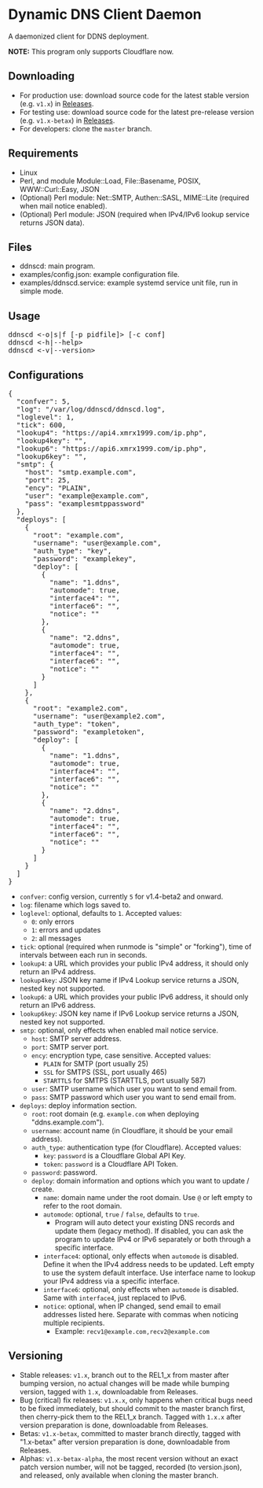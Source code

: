 # Dynamic DNS Client Daemon
A daemonized client for DDNS deployment.

**NOTE:** This program only supports Cloudflare now.

## Downloading
* For production use: download source code for the latest stable version (e.g. `v1.x`) in [Releases](https://github.com/bilintsui/ddnscd/releases/latest).
* For testing use: download source code for the latest pre-release version (e.g. `v1.x-betax`) in [Releases](https://github.com/bilintsui/ddnscd/releases).
* For developers: clone the `master` branch.

## Requirements
* Linux
* Perl, and module Module::Load, File::Basename, POSIX, WWW::Curl::Easy, JSON
* (Optional) Perl module: Net::SMTP, Authen::SASL, MIME::Lite (required when mail notice enabled).
* (Optional) Perl module: JSON (required when IPv4/IPv6 lookup service returns JSON data).

## Files
* ddnscd: main program.
* examples/config.json: example configuration file.
* examples/ddnscd.service: example systemd service unit file, run in simple mode.

## Usage
<pre>
ddnscd <-o|s|f [-p pidfile]> [-c conf]
ddnscd <-h|--help>
ddnscd <-v|--version>
</pre>

## Configurations
<pre>
{
  "confver": 5,
  "log": "/var/log/ddnscd/ddnscd.log",
  "loglevel": 1,
  "tick": 600,
  "lookup4": "https://api4.xmrx1999.com/ip.php",
  "lookup4key": "",
  "lookup6": "https://api6.xmrx1999.com/ip.php",
  "lookup6key": "",
  "smtp": {
    "host": "smtp.example.com",
    "port": 25,
    "ency": "PLAIN",
    "user": "example@example.com",
    "pass": "examplesmtppassword"
  },
  "deploys": [
    {
      "root": "example.com",
      "username": "user@example.com",
      "auth_type": "key",
      "password": "examplekey",
      "deploy": [
        {
          "name": "1.ddns",
          "automode": true,
          "interface4": "",
          "interface6": "",
          "notice": ""
        },
        {
          "name": "2.ddns",
          "automode": true,
          "interface4": "",
          "interface6": "",
          "notice": ""
        }
      ]
    },
    {
      "root": "example2.com",
      "username": "user@example2.com",
      "auth_type": "token",
      "password": "exampletoken",
      "deploy": [
        {
          "name": "1.ddns",
          "automode": true,
          "interface4": "",
          "interface6": "",
          "notice": ""
        },
        {
          "name": "2.ddns",
          "automode": true,
          "interface4": "",
          "interface6": "",
          "notice": ""
        }
      ]
    }
  ]
}
</pre>
* `confver`: config version, currently `5` for v1.4-beta2 and onward.
* `log`: filename which logs saved to.
* `loglevel`: optional, defaults to `1`. Accepted values:
  * `0`: only errors
  * `1`: errors and updates
  * `2`: all messages
* `tick`: optional (required when runmode is "simple" or "forking"), time of intervals between each run in seconds.
* `lookup4`: a URL which provides your public IPv4 address, it should only return an IPv4 address.
* `lookup4key`: JSON key name if IPv4 Lookup service returns a JSON, nested key not supported.
* `lookup6`: a URL which provides your public IPv6 address, it should only return an IPv6 address.
* `lookup6key`: JSON key name if IPv6 Lookup service returns a JSON, nested key not supported.
* `smtp`: optional, only effects when enabled mail notice service.
  * `host`: SMTP server address.
  * `port`: SMTP server port.
  * `ency`: encryption type, case sensitive. Accepted values:
    * `PLAIN` for SMTP (port usually 25)
    * `SSL` for SMTPS (SSL, port usually 465)
    * `STARTTLS` for SMTPS (STARTTLS, port usually 587)
  * `user`: SMTP username which user you want to send email from.
  * `pass`: SMTP password which user you want to send email from.
* `deploys`: deploy information section.
  * `root`: root domain (e.g. `example.com` when deploying "ddns.example.com").
  * `username`: account name (in Cloudflare, it should be your email address).
  * `auth_type`: authentication type (for Cloudflare). Accepted values:
    * `key`: `password` is a Cloudflare Global API Key.
    * `token`: `password` is a Cloudflare API Token.
  * `password`: password.
  * `deploy`: domain information and options which you want to update / create.
    * `name`: domain name under the root domain. Use `@` or left empty to refer to the root domain.
    * `automode`: optional, `true` / `false`, defaults to `true`.
      * Program will auto detect your existing DNS records and update them (legacy method). If disabled, you can ask the program to update IPv4 or IPv6 separately or both through a specific interface.
    * `interface4`: optional, only effects when `automode` is disabled. Define it when the IPv4 address needs to be updated. Left empty to use the system default interface. Use interface name to lookup your IPv4 address via a specific interface.
    * `interface6`: optional, only effects when `automode` is disabled. Same with `interface4`, just replaced to IPv6.
    * `notice`: optional, when IP changed, send email to email addresses listed here. Separate with commas when noticing multiple recipients.
      * Example: `recv1@example.com,recv2@example.com`

## Versioning
* Stable releases: `v1.x`, branch out to the REL1_x from master after bumping version, no actual changes will be made while bumping version, tagged with `1.x`, downloadable from Releases.
* Bug (critical) fix releases: `v1.x.x`, only happens when critical bugs need to be fixed immediately, but should commit to the master branch first, then cherry-pick them to the REL1_x branch. Tagged with `1.x.x` after version preparation is done, downloadable from Releases.
* Betas: `v1.x-betax`, committed to master branch directly, tagged with "1.x-betax" after version preparation is done, downloadable from Releases.
* Alphas: `v1.x-betax-alpha`, the most recent version without an exact patch version number, will not be tagged, recorded (to version.json), and released, only available when cloning the master branch.

